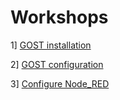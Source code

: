 # Workshops

1] <a href = "1_installation.md">GOST installation</a> 

2] <a href = "2_configuration.md">GOST configuration</a> 

3] <a href = "3_configure_nodered.md">Configure Node_RED</a>

